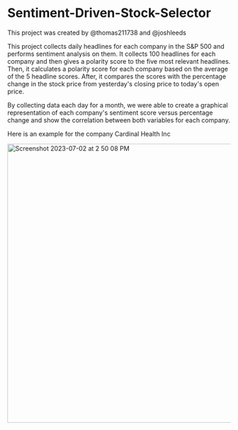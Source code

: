 # Sentiment-Driven-Stock-Selector
This project was created by @thomas211738 and @joshleeds

This project collects daily headlines for each company in the S&P 500 and performs sentiment analysis on them. It collects 100 headlines for each company and then gives a polarity score to the five most relevant headlines. Then, it calculates a polarity score for each company based on the average of the 5 headline scores. After, it compares the scores with the percentage change in the stock price from yesterday's closing price to today's open price. 

By collecting data each day for a month, we were able to create a graphical representation of each company's sentiment score versus percentage change and show the correlation between both variables for each company. 

Here is an example for the company Cardinal Health Inc

<img width="631" alt="Screenshot 2023-07-02 at 2 50 08 PM" src="https://github.com/thomas211738/Sentiment-Driven-Stock-Selector/assets/134543664/62d22314-b297-44a2-b7ae-168e3ea70d64">

